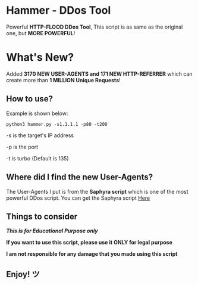# Hammer - DDos Tool

Powerful **HTTP-FLOOD DDos Tool**,
This script is as same as the original one, but **MORE POWERFUL**!

# What's New?

Added **3170 NEW USER-AGENTS and 171 NEW HTTP-REFERRER** which can create more than **1 MILLION Unique Requests**!

## How to use?

Example is shown below:

    python3 hammer.py -s1.1.1.1 -p80 -t200
-s is the target's IP address

-p is the port

-t is turbo (Default is 135)

## Where did I find the new User-Agents?


The User-Agents I put is from the **Saphyra script** which is one of the most powerful DDos script. You can get the Saphyra script [Here](https://github.com/H1R0GH057/Anonymous/blob/master/saphyra.py)

## Things to consider

***This is for Educational Purpose only***

**If you want to use this script, please use it ONLY for legal purpose**

**I am not responsible for any damage that you made using this script**

## Enjoy! ツ
